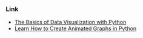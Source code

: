 ### Link
- [The Basics of Data Visualization with Python](https://towardsdatascience.com/the-basics-of-data-visualisation-with-python-23188aa9fc1a)
- [Learn How to Create Animated Graphs in Python](https://towardsdatascience.com/learn-how-to-create-animated-graphs-in-python-fce780421afe)
